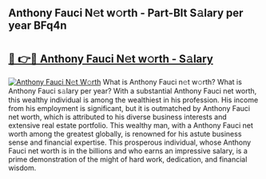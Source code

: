 ## Anthony Fauci N𝚎t w𝚘rth - Part-BIt S𝚊lary per year BFq4n

# <h2><a href="http://gc3l5f.nevu.top/?p=Anthony+Fauci">🔗 👉🔴 Anthony Fauci N𝚎t w𝚘rth - S𝚊lary</a></h2>

[![Anthony Fauci N𝚎t W𝚘rth](https://i.imgur.com/Oavwk0R.jpeg)](http://gc3l5f.nevu.top/?p=Anthony+Fauci)
What is Anthony Fauci n𝚎t w𝚘rth? What is Anthony Fauci s𝚊lary per year?
With a substantial Anthony Fauci net worth, this wealthy individual is among the wealthiest in his profession. His income from his employment is significant, but it is outmatched by Anthony Fauci net worth, which is attributed to his diverse business interests and extensive real estate portfolio. This wealthy man, with a Anthony Fauci net worth among the greatest globally, is renowned for his astute business sense and financial expertise. This prosperous individual, whose Anthony Fauci net worth is in the billions and who earns an impressive salary, is a prime demonstration of the might of hard work, dedication, and financial wisdom.

